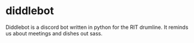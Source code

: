 # diddlebot
Diddlebot is a discord bot written in python for the RIT drumline. It reminds us about meetings and dishes out sass.
